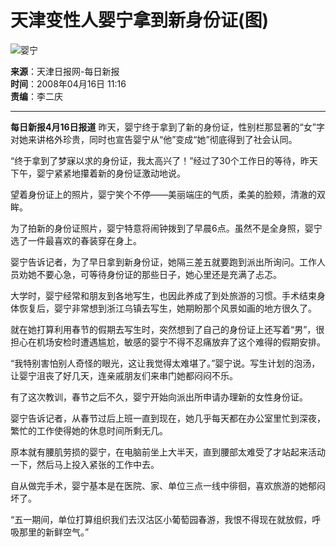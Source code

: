 # 天津变性人婴宁拿到新身份证(图)

![婴宁](http://cimg2.163.com/catchpic/8/89/89D502683C216FC5D6DDC038E8AAF8CA.jpg)

**来源**：天津日报网-每日新报  
**时间**：2008年04月16日 11:16  
**责编**：李二庆

---

**每日新报4月16日报道** 昨天，婴宁终于拿到了新的身份证，性别栏那显著的“女”字对她来讲格外珍贵，同时也宣告婴宁从“他”变成“她”彻底得到了社会认同。

“终于拿到了梦寐以求的身份证，我太高兴了！”经过了30个工作日的等待，昨天下午，婴宁紧紧地攥着新的身份证激动地说。

望着身份证上的照片，婴宁笑个不停——美丽端庄的气质，柔美的脸颊，清澈的双眸。

为了拍新的身份证照片，婴宁特意将闹钟拨到了早晨6点。虽然不是全身照，婴宁选了一件最喜欢的春装穿在身上。

婴宁告诉记者，为了早日拿到新身份证，她隔三差五就要跑到派出所询问。工作人员劝她不要心急，可等待身份证的那些日子，她心里还是充满了忐忑。

大学时，婴宁经常和朋友到各地写生，也因此养成了到处旅游的习惯。手术结束身体恢复后，婴宁非常想到浙江乌镇去写生，她期盼那个风景如画的地方很久了。

就在她打算利用春节的假期去写生时，突然想到了自己的身份证上还写着“男”，很担心在机场安检时遭遇尴尬，敏感的婴宁不得不忍痛放弃了这个难得的假期安排。

“我特别害怕别人奇怪的眼光，这让我觉得太难堪了。”婴宁说。写生计划的泡汤，让婴宁沮丧了好几天，连亲戚朋友们来串门她都闷闷不乐。

有了这次教训，春节之后不久，婴宁开始向派出所申请办理新的女性身份证。

婴宁告诉记者，从春节过后上班一直到现在，她几乎每天都在办公室里忙到深夜，繁忙的工作使得她的休息时间所剩无几。

原本就有腰肌劳损的婴宁，在电脑前坐上大半天，直到腰部太难受了才站起来活动一下，然后马上投入紧张的工作中去。

自从做完手术，婴宁基本是在医院、家、单位三点一线中徘徊，喜欢旅游的她郁闷坏了。

“五一期间，单位打算组织我们去汉沽区小葡萄园春游，我恨不得现在就放假，呼吸那里的新鲜空气。”